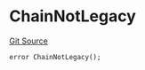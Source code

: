 # ChainNotLegacy
[Git Source](https://github.com/matter-labs/zksync-contracts/blob/a1506a91fd7e3b73aa6fe10caf12e32f39e26211/contracts/l1-contracts/bridgehub/L1BridgehubErrors.sol)


```solidity
error ChainNotLegacy();
```

